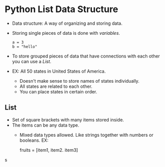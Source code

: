 # Python List Data Structure

- Data structure: A way of organizing and storing data. 
- Storing single pieces of data is done with *variables*.

      a = 3
      b = "hello"
    
- To store grouped pieces of data that have connections with each other you can use a *List*.
- EX: All 50 states in United States of America. 
  - Doesn't make sense to store names of states individually. 
  - All states are related to each other. 
  - You can place states in certain order. 
  
## List
- Set of square brackets with many items stored inside.
- The items can be any data type.
  - Mixed data types allowed. Like strings together with numbers or booleans.
EX:

    fruits = [item1, item2. item3]

s
